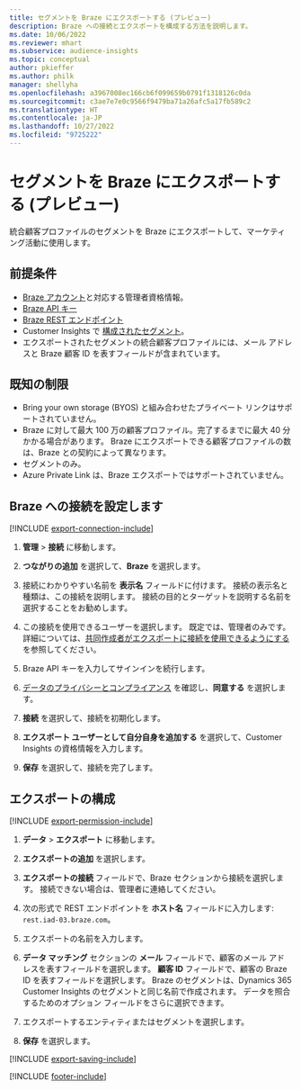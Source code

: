 ```yaml
---
title: セグメントを Braze にエクスポートする (プレビュー)
description: Braze への接続とエクスポートを構成する方法を説明します。
ms.date: 10/06/2022
ms.reviewer: mhart
ms.subservice: audience-insights
ms.topic: conceptual
author: pkieffer
ms.author: philk
manager: shellyha
ms.openlocfilehash: a3967008ec166cb6f099659b0791f1318126c0da
ms.sourcegitcommit: c3ae7e7e0c9566f9479ba71a26afc5a17fb589c2
ms.translationtype: HT
ms.contentlocale: ja-JP
ms.lasthandoff: 10/27/2022
ms.locfileid: "9725222"
---
```

# <a name="export-segments-to-braze-preview"></a>セグメントを Braze にエクスポートする (プレビュー)

統合顧客プロファイルのセグメントを Braze にエクスポートして、マーケティング活動に使用します。

## <a name="prerequisites"></a>前提条件

- [Braze アカウント](https://www.braze.com/)と対応する管理者資格情報。
- [Braze API キー](https://www.braze.com/docs/api/basics/)
- [Braze REST エンドポイント](https://www.braze.com/docs/api/basics/#api-definitions) 
- Customer Insights で [構成されたセグメント](segments.md)。
- エクスポートされたセグメントの統合顧客プロファイルには、メール アドレスと Braze 顧客 ID を表すフィールドが含まれています。

## <a name="known-limitations"></a>既知の制限

- Bring your own storage (BYOS) と組み合わせたプライベート リンクはサポートされていません。
- Braze に対して最大 100 万の顧客プロファイル。完了するまでに最大 40 分かかる場合があります。 Braze にエクスポートできる顧客プロファイルの数は、Braze との契約によって異なります。
- セグメントのみ。
- Azure Private Link は、Braze エクスポートではサポートされていません。

## <a name="set-up-connection-to-braze"></a>Braze への接続を設定します

[!INCLUDE [export-connection-include](includes/export-connection-admn.md)]

1. **管理** > **接続** に移動します。

1. **つながりの追加** を選択して、**Braze** を選択します。

1. 接続にわかりやすい名前を **表示名** フィールドに付けます。 接続の表示名と種類は、この接続を説明します。 接続の目的とターゲットを説明する名前を選択することをお勧めします。

1. この接続を使用できるユーザーを選択します。 既定では、管理者のみです。 詳細については、[共同作成者がエクスポートに接続を使用できるようにする](connections.md#allow-contributors-to-use-a-connection-for-exports) を参照してください。

1. Braze API キーを入力してサインインを続行します。

1. [データのプライバシーとコンプライアンス](connections.md#data-privacy-and-compliance) を確認し、**同意する** を選択します。

1. **接続** を選択して、接続を初期化します。

1. **エクスポート ユーザーとして自分自身を追加する** を選択して、Customer Insights の資格情報を入力します。

1. **保存** を選択して、接続を完了します。

## <a name="configure-an-export"></a>エクスポートの構成

[!INCLUDE [export-permission-include](includes/export-permission.md)]

1. **データ** > **エクスポート** に移動します。

1. **エクスポートの追加** を選択します。

1. **エクスポートの接続** フィールドで、Braze セクションから接続を選択します。 接続できない場合は、管理者に連絡してください。

1. 次の形式で REST エンドポイントを **ホスト名** フィールドに入力します: `rest.iad-03.braze.com`。

1. エクスポートの名前を入力します。

1. **データ マッチング** セクションの **メール** フィールドで、顧客のメール アドレスを表すフィールドを選択します。 **顧客 ID** フィールドで、顧客の Braze ID を表すフィールドを選択します。 Braze のセグメントは、Dynamics 365 Customer Insights のセグメントと同じ名前で作成されます。 データを照合するためのオプション フィールドをさらに選択できます。

1. エクスポートするエンティティまたはセグメントを選択します。

1. **保存** を選択します。

[!INCLUDE [export-saving-include](includes/export-saving.md)]

[!INCLUDE [footer-include](includes/footer-banner.md)]
